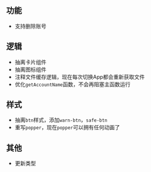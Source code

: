## 功能
* 支持删除账号

## 逻辑
* 抽离卡片组件
* 抽离图标组件
* 注释文件缓存逻辑，现在每次切换App都会重新获取文件
* 优化`getAccountName`函数，不会再阻塞主函数运行

## 样式
* 抽离`btn`样式，添加`warn-btn`，`safe-btn`
* 重写`popper`，现在`popper`可以拥有任何动画了

## 其他
* 更新类型